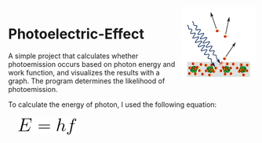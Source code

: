 <img width="30%" image-rendering="crisp-edges" src="./images/diagram.png" align="right">

# Photoelectric-Effect
A simple project that calculates whether photoemission occurs based on photon energy and work function, and visualizes the results with a graph. The program determines the likelihood of photoemission.

To calculate the energy of photon, I used the following equation: <br>
<img style="padding: 20px;" src="./images/EK.png">
